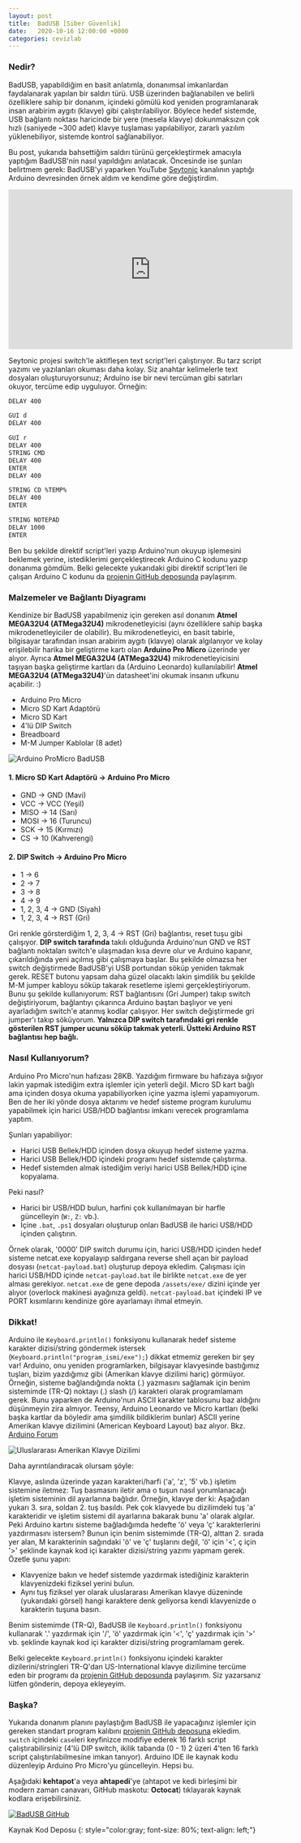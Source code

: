 ```yaml
---
layout: post
title:  BadUSB [Siber Güvenlik]
date:   2020-10-16 12:00:00 +0000
categories: cevizlab
---
```


### **Nedir?**

BadUSB, yapabildiğim en basit anlatımla, donanımsal imkanlardan faydalanarak
yapılan bir saldırı türü. USB üzerinden bağlanabilen ve belirli özelliklere
sahip bir donanım, içindeki gömülü kod yeniden programlanarak insan arabirim
aygıtı (klavye) gibi çalıştırılabiliyor. Böylece hedef sistemde, USB bağlantı
noktası haricinde bir yere (mesela klavye) dokunmaksızın çok hızlı (saniyede
~300 adet) klavye tuşlaması yapılabiliyor, zararlı yazılım yüklenebiliyor,
sistemde kontrol sağlanabiliyor.

Bu post, yukarıda bahsettiğim saldırı türünü gerçekleştirmek amacıyla yaptığım
BadUSB'nin nasıl yapıldığını anlatacak. Öncesinde ise şunları belirtmem gerek:
BadUSB'yi yaparken YouTube
[Seytonic](https://www.youtube.com/channel/UCW6xlqxSY3gGur4PkGPEUeA) kanalının
yaptığı Arduino devresinden örnek aldım ve kendime göre değiştirdim.

<iframe width="560" height="315" src="https://www.youtube.com/embed/QrwqeI99I8E" frameborder="0" allow="accelerometer; autoplay; clipboard-write; encrypted-media; gyroscope; picture-in-picture" allowfullscreen></iframe>

Seytonic projesi switch'le aktifleşen text script'leri çalıştırıyor. Bu tarz
script yazımı ve yazılanları okuması daha kolay. Siz anahtar kelimelerle text
dosyaları oluşturuyorsunuz; Arduino ise bir nevi tercüman gibi satırları
okuyor, tercüme edip uyguluyor. Örneğin:

```txt
DELAY 400

GUI d
DELAY 400

GUI r
DELAY 400
STRING CMD
DELAY 400
ENTER
DELAY 400

STRING CD %TEMP%
DELAY 400
ENTER

STRING NOTEPAD
DELAY 1000
ENTER
```

Ben bu şekilde direktif script'leri yazıp Arduino'nun okuyup işlemesini
beklemek yerine, istediklerimi gerçekleştirecek Arduino C kodunu yazıp
donanıma gömdüm. Belki gelecekte yukarıdaki gibi direktif script'leri ile
çalışan Arduino C kodunu da [projenin GitHub
deposunda](https://github.com/nuriacar/badusb) paylaşırım.

### **Malzemeler ve Bağlantı Diyagramı**

Kendinize bir BadUSB yapabilmeniz için gereken asıl donanım **Atmel MEGA32U4
(ATMega32U4)** mikrodenetleyicisi (aynı özelliklere sahip başka
mikrodenetleyiciler de olabilir). Bu mikrodenetleyici, en basit tabirle,
bilgisayar tarafından insan arabirim aygıtı (klavye) olarak algılanıyor ve
kolay erişilebilir harika bir geliştirme kartı olan **Arduino Pro Micro**
üzerinde yer alıyor. Ayrıca **Atmel MEGA32U4 (ATMega32U4)**
mikrodenetleyicisini taşıyan başka geliştirme kartları da (Arduino Leonardo)
kullanılabilir! **Atmel MEGA32U4 (ATMega32U4)**'ün datasheet'ini okumak
insanın ufkunu açabilir. :)

+ Arduino Pro Micro
+ Micro SD Kart Adaptörü
+ Micro SD Kart
+ 4'lü DIP Switch
+ Breadboard
+ M-M Jumper Kablolar (8 adet)

![Arduino ProMicro BadUSB](/assets/img/arduino-pro-micro-badusb.png)

#### **1. Micro SD Kart Adaptörü → Arduino Pro Micro**

+ GND  → GND (Mavi)
+ VCC  → VCC (Yeşil)
+ MISO → 14  (Sarı)
+ MOSI → 16  (Turuncu)
+ SCK  → 15  (Kırmızı)
+ CS   → 10  (Kahverengi)

#### **2. DIP Switch → Arduino Pro Micro**

+ 1 → 6
+ 2 → 7
+ 3 → 8
+ 4 → 9
+ 1, 2, 3, 4 → GND (Siyah)
+ 1, 2, 3, 4 → RST (Gri)

Gri renkle görsterdiğim 1, 2, 3, 4 → RST (Gri) bağlantısı, reset tuşu gibi
çalışıyor. **DIP switch tarafında** takılı olduğunda Arduino'nun GND ve RST
bağlantı noktaları switch'e ulaşmadan kısa devre olur ve Arduino kapanır,
çıkarıldığında yeni açılmış gibi çalışmaya başlar. Bu şekilde olmazsa her
switch değiştirmede BadUSB'yi USB portundan söküp yeniden takmak gerek. RESET
butonu yapsam daha güzel olacaktı lakin şimdilik bu şekilde M-M jumper kabloyu
söküp takarak resetleme işlemi gerçekleştiriyorum. Bunu şu şekilde
kullanıyorum: RST bağlantısını (Gri Jumper) takıp switch değiştiriyorum,
bağlantıyı çıkarınca Arduino baştan başlıyor ve yeni ayarladığım switch'e
atanmış kodlar çalışıyor. Her switch değiştirmede gri jumper'ı takıp
söküyorum. **Yalnızca DIP switch tarafındaki gri renkle gösterilen RST jumper
ucunu söküp takmak yeterli. Üstteki Arduino RST bağlantısı hep bağlı.**

### **Nasıl Kullanıyorum?**

Arduino Pro Micro'nun hafızası 28KB. Yazdığım firmware bu hafızaya sığıyor
lakin yapmak istediğim extra işlemler için yeterli değil. Micro SD kart bağlı
ama içinden dosya okuma yapabiliyorken içine yazma işlemi yapamıyorum. Ben de
her iki yönde dosya aktarımı ve hedef sisteme program kurulumu yapabilmek için
harici USB/HDD bağlantısı imkanı verecek programlama yaptım.

Şunları yapabiliyor:

+ Harici USB Bellek/HDD içinden dosya okuyup hedef sisteme yazma.
+ Harici USB Bellek/HDD içindeki programı hedef sistemde çalıştırma.
+ Hedef sistemden almak istediğim veriyi harici USB Bellek/HDD içine kopyalama.

Peki nasıl?

+ Harici bir USB/HDD bulun, harfini çok kullanılmayan bir harfle güncelleyin
  (`W:`, `Z:` vb.).
+ İçine `.bat`, `.ps1` dosyaları oluşturup onları BadUSB ile harici USB/HDD
  içinden çalıştırın.

Örnek olarak, '0000' DIP switch durumu için, harici USB/HDD içinden hedef
sisteme netcat.exe kopyalayıp saldırgana reverse shell açan bir payload
dosyası (`netcat-payload.bat`) oluşturup depoya ekledim. Çalışması için harici
USB/HDD içinde `netcat-payload.bat` ile birlikte `netcat.exe` de yer alması
gerekiyor. `netcat.exe` de gene depoda `/assets/exe/` dizini içinde yer alıyor
(overlock makinesi ayağınıza geldi). `netcat-payload.bat` içindeki IP ve PORT
kısımlarını kendinize göre ayarlamayı ihmal etmeyin.

### **Dikkat!**

Arduino ile `Keyboard.println()` fonksiyonu kullanarak hedef sisteme karakter
dizisi/string göndermek istersek (`Keyboard.println("program_ismi/exe");`)
dikkat etmemiz gereken bir şey var! Arduino, onu yeniden programlarken,
bilgisayar klavyesinde bastığımız tuşları, bizim yazdığımız gibi (Amerikan
klavye dizilimi hariç) görmüyor. Örneğin, sisteme bağlandığında nokta (.)
yazmasını sağlamak için benim sistemimde (TR-Q) noktayı (.) slash (/)
karakteri olarak programlamam gerek. Bunu yaparken de Arduino'nun ASCII
karakter tablosunu baz aldığını düşünmeyin zira almıyor. Teensy, Arduino
Leonardo ve Micro kartları (belki başka kartlar da böyledir ama şimdilik
bildiklerim bunlar) ASCII yerine Amerikan klavye dizilimini (American Keyboard
Layout) baz alıyor. Bkz. [Arduino
Forum](https://forum.arduino.cc/index.php?topic=418813.0)

![Uluslararası Amerikan Klavye Dizilimi](/assets/img/us-international-kb-layout.png)

Daha ayrıntılandıracak olursam şöyle:

Klavye, aslında üzerinde yazan karakteri/harfi ('a', 'z', '5' vb.) işletim
sistemine iletmez: Tuş basmasını iletir ama o tuşun nasıl yorumlanacağı
işletim sisteminin dil ayarlarına bağlıdır. Örneğin, klavye der ki: Aşağıdan
yukarı 3. sıra, soldan 2. tuş basıldı. Pek çok klavyede bu dizilimdeki tuş 'a'
karakteridir ve işletim sistemi dil ayarlarına bakarak bunu 'a' olarak
algılar. Peki Arduino kartını sisteme bağladığımda hedefte 'ö' veya 'ç'
karakterlerini yazdırmasını istersem? Bunun için benim sistemimde (TR-Q),
alttan 2. sırada yer alan, M karakterinin sağındaki 'ö' ve 'ç' tuşlarını
değil, 'ö' için '<', ç için '>' şeklinde kaynak kod içi karakter dizisi/string
yazımı yapmam gerek. Özetle şunu yapın:

+ Klavyenize bakın ve hedef sistemde yazdırmak istediğiniz karakterin
  klavyenizdeki fiziksel yerini bulun.
+ Aynı tuş fiziksel yer olarak uluslararası Amerikan klavye düzeninde
  (yukarıdaki görsel) hangi karaktere denk geliyorsa kendi klavyenizde o
  karakterin tuşuna basın.

Benim sistemimde (TR-Q), BadUSB ile `Keyboard.println()` fonksiyonu kullanarak
'.' yazdırmak için '/', 'ö' yazdırmak için '<', 'ç' yazdırmak için '>' vb.
şeklinde kaynak kod içi karakter dizisi/string programlamam gerek.

Belki gelecekte `Keyboard.println()` fonksiyonu içindeki karakter
dizilerini/stringleri TR-Q'dan US-International klavye dizilimine tercüme eden
bir programı da [projenin GitHub
deposunda](https://github.com/nuriacar/badusb) paylaşırım. Siz yazarsanız
lütfen gönderin, depoya ekleyeyim.

### **Başka?**

Yukarıda donanım planını paylaştığım BadUSB ile yapacağınız işlemler için
gereken standart program kalıbını [projenin GitHub
deposuna](https://github.com/nuriacar/badusb) ekledim. `switch` içindeki
`case`leri keyfinizce modifiye ederek 16 farklı script çalıştırabilirsiniz
(4'lü DIP switch, ikilik tabanda (0 - 1) 2 üzeri 4'ten 16 farklı script
çalıştırılabilmesine imkan tanıyor). Arduino IDE ile kaynak kodu düzenleyip
Arduino Pro Micro'yu güncelleyin. Hepsi bu.

Aşağıdaki **kehtapot**'a veya **ahtapedi**'ye (ahtapot ve kedi birleşimi bir
modern zaman canavarı, GitHub maskotu: **Octocat**) tıklayarak kaynak kodlara
erişebilirsiniz.

[![BadUSB GitHub](/assets/img/github-icon.png "BadUSB GitHub")](https://github.com/nuriacar/badusb)

Kaynak Kod Deposu
{: style="color:gray; font-size: 80%; text-align: left;"}

